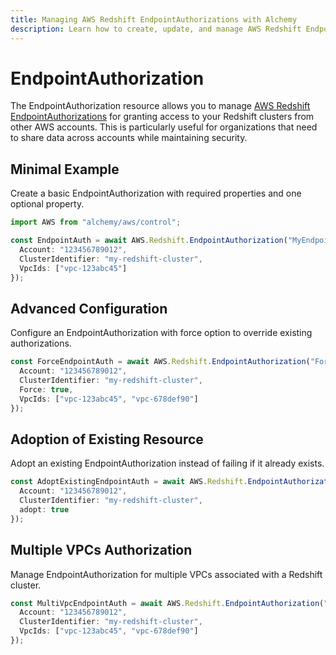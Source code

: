 ```yaml
---
title: Managing AWS Redshift EndpointAuthorizations with Alchemy
description: Learn how to create, update, and manage AWS Redshift EndpointAuthorizations using Alchemy Cloud Control.
---
```


# EndpointAuthorization

The EndpointAuthorization resource allows you to manage [AWS Redshift EndpointAuthorizations](https://docs.aws.amazon.com/redshift/latest/userguide/) for granting access to your Redshift clusters from other AWS accounts. This is particularly useful for organizations that need to share data across accounts while maintaining security.

## Minimal Example

Create a basic EndpointAuthorization with required properties and one optional property.

```ts
import AWS from "alchemy/aws/control";

const EndpointAuth = await AWS.Redshift.EndpointAuthorization("MyEndpointAuth", {
  Account: "123456789012",
  ClusterIdentifier: "my-redshift-cluster",
  VpcIds: ["vpc-123abc45"]
});
```

## Advanced Configuration

Configure an EndpointAuthorization with force option to override existing authorizations.

```ts
const ForceEndpointAuth = await AWS.Redshift.EndpointAuthorization("ForceEndpointAuth", {
  Account: "123456789012",
  ClusterIdentifier: "my-redshift-cluster",
  Force: true,
  VpcIds: ["vpc-123abc45", "vpc-678def90"]
});
```

## Adoption of Existing Resource

Adopt an existing EndpointAuthorization instead of failing if it already exists.

```ts
const AdoptExistingEndpointAuth = await AWS.Redshift.EndpointAuthorization("AdoptExistingEndpointAuth", {
  Account: "123456789012",
  ClusterIdentifier: "my-redshift-cluster",
  adopt: true
});
```

## Multiple VPCs Authorization

Manage EndpointAuthorization for multiple VPCs associated with a Redshift cluster.

```ts
const MultiVpcEndpointAuth = await AWS.Redshift.EndpointAuthorization("MultiVpcEndpointAuth", {
  Account: "123456789012",
  ClusterIdentifier: "my-redshift-cluster",
  VpcIds: ["vpc-123abc45", "vpc-678def90"]
});
```